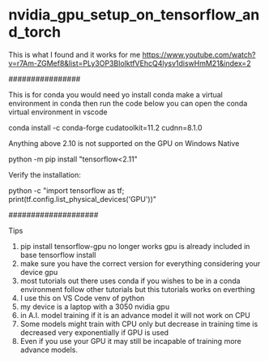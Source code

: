 # nvidia_gpu_setup_on_tensorflow_and_torch

This is what I found and it works for me
https://www.youtube.com/watch?v=r7Am-ZGMef8&list=PLy3OP3BIolktfVEhcQ4lysv1diswHmM21&index=2


################

This is for conda you would need yo install conda make a virtual environment in conda then run the code below
you can open the conda virtual environment in vscode

conda install -c conda-forge cudatoolkit=11.2 cudnn=8.1.0

Anything above 2.10 is not supported on the GPU on Windows Native

python -m pip install "tensorflow<2.11"

Verify the installation:

python -c "import tensorflow as tf; print(tf.config.list_physical_devices('GPU'))"

####################

Tips
1. pip install tensorflow-gpu no longer works gpu is already included in base tensorflow install
2. make sure you have the correct version for everything considering your device gpu
3. most tutorials out there uses conda if you wishes to be in a conda environment follow other tutorials but this tutorials works on everthing
4. I use this on VS Code venv of python 
5. my device is a laptop with a 3050 nvidia gpu
6. in A.I. model training if it is an advance model it will not work on CPU
7. Some models might train with CPU only but decrease in training time is decreased very exponentially if GPU is used
8. Even if you use your GPU it may still be incapable of training more advance models.

